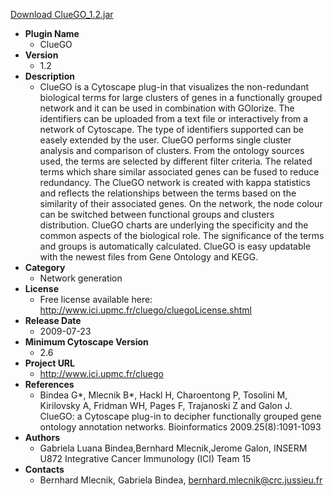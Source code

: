 <a href="ClueGO_1.2.jar">Download ClueGO_1.2.jar</a>

* __Plugin Name__
  * ClueGO
* __Version__
  * 1.2
* __Description__
  * ClueGO is a Cytoscape plug-in that visualizes the non-redundant biological terms for large clusters of genes in a functionally grouped network and it can be used in combination with GOlorize. The identifiers can be uploaded from a text file or interactively from a network of Cytoscape. The type of identifiers supported can be easely extended by the user. ClueGO performs single cluster analysis and comparison of clusters. From the ontology sources used, the terms are selected by different filter criteria. The related terms which share similar associated genes can be fused to reduce redundancy. The ClueGO network is created with kappa statistics and reflects the relationships between the terms based on the similarity of their associated genes. On the network, the node colour can be switched between functional groups and clusters distribution. ClueGO charts are underlying the specificity and the common aspects of the biological role. The significance of the terms and groups is automatically calculated. ClueGO is easy updatable with the newest files from Gene Ontology and KEGG.
* __Category__
  * Network generation
* __License__
  * Free license available here: http://www.ici.upmc.fr/cluego/cluegoLicense.shtml
* __Release Date__
  * 2009-07-23
* __Minimum Cytoscape Version__
  * 2.6
* __Project URL__
  * http://www.ici.upmc.fr/cluego
* __References__
  * Bindea G*, Mlecnik B*, Hackl H, Charoentong P, Tosolini M, Kirilovsky A, Fridman WH, Pages F, Trajanoski Z and Galon J. ClueGO: a Cytoscape plug-in to decipher functionally grouped gene ontology annotation networks. Bioinformatics 2009.25(8):1091-1093
* __Authors__
  * Gabriela Luana Bindea,Bernhard Mlecnik,Jerome Galon, INSERM U872 Integrative Cancer Immunology (ICI) Team 15
* __Contacts__
  * Bernhard Mlecnik, Gabriela Bindea, bernhard.mlecnik@crc.jussieu.fr
